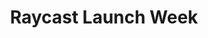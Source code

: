 ---
title: Raycast Launch Week
company: Raycast
start: 2022-07-18
finish: 2022-07-22
link: https://www.raycast.com/blog/launch-week-summary
image: /media/event-raycast.png
launchpage: false
---